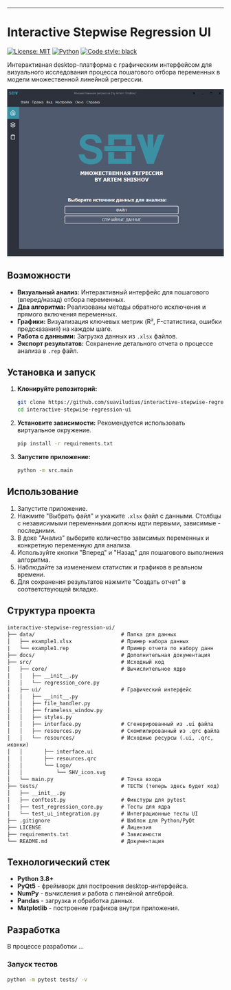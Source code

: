 
---

# Interactive Stepwise Regression UI

[![License: MIT](https://img.shields.io/badge/License-MIT-yellow.svg)](https://opensource.org/licenses/MIT)
[![Python](https://img.shields.io/badge/Python-3.8%2B-blue)](https://www.python.org/)
[![Code style: black](https://img.shields.io/badge/code%20style-black-000000.svg)](https://github.com/psf/black)

Интерактивная desktop-платформа с графическим интерфейсом для визуального исследования процесса пошагового отбора переменных в модели множественной линейной регрессии.

![Screenshot of the Application](docs/screenshot.png)

## Возможности

*   **Визуальный анализ:** Интерактивный интерфейс для пошагового (вперед/назад) отбора переменных.
*   **Два алгоритма:** Реализованы методы обратного исключения и прямого включения переменных.
*   **Графики:** Визуализация ключевых метрик (R², F-статистика, ошибки предсказания) на каждом шаге.
*   **Работа с данными:** Загрузка данных из `.xlsx` файлов.
*   **Экспорт результатов:** Сохранение детального отчета о процессе анализа в `.rep` файл.

## Установка и запуск

1.  **Клонируйте репозиторий:**
    ```bash
    git clone https://github.com/suaviludius/interactive-stepwise-regression-ui.git
    cd interactive-stepwise-regression-ui
    ```

2.  **Установите зависимости:**
    Рекомендуется использовать виртуальное окружение.
    ```bash
    pip install -r requirements.txt
    ```

3.  **Запустите приложение:**
    ```bash
    python -m src.main
    ```

## Использование

1.  Запустите приложение.
2.  Нажмите "Выбрать файл" и укажите `.xlsx` файл с данными. Столбцы с независимыми переменными должны идти первыми, зависимые - последними.
3.  В доке "Анализ" выберите количество зависимых переменных и конкретную переменную для анализа.
4.  Используйте кнопки "Вперед" и "Назад" для пошагового выполнения алгоритма.
5.  Наблюдайте за изменением статистик и графиков в реальном времени.
6.  Для сохранения результатов нажмите "Создать отчет" в соответствующей вкладке.

## Структура проекта

```
interactive-stepwise-regression-ui/
├── data/                            # Папка для данных
│   ├── example1.xlsx                # Пример набора данных
|   └── example1.rep                 # Пример отчета по набору данн
├── docs/                            # Дополнительная документация
├── src/                             # Исходный код
│   ├── core/                        # Вычислительное ядро
│   │   ├── __init__.py
│   │   └── regression_core.py
│   ├── ui/                          # Графический интерфейс
│   │   ├── __init__.py
│   │   ├── file_handler.py
│   │   ├── frameless_window.py
│   │   ├── styles.py
│   │   ├── interface.py             # Сгенерированный из .ui файла
│   │   ├── resources.py             # Скомпилированный из .qrc файла
│   │   └── resources/               # Исходные ресурсы (.ui, .qrc, иконки)
│   │       ├── interface.ui
│   │       ├── resources.qrc
│   │       └── Logo/
│   │           └── SHV_icon.svg
│   └── main.py                      # Точка входа
├── tests/                           # ТЕСТЫ (теперь здесь будет код)
│   ├── __init__.py
│   ├── conftest.py                  # Фикстуры для pytest
│   ├── test_regression_core.py      # Тесты для ядра
│   └── test_ui_integration.py       # Интеграционные тесты UI
├── .gitignore                       # Шаблон для Python/PyQt
├── LICENSE                          # Лицензия
├── requirements.txt                 # Зависимости
└── README.md                        # Документация
```

## Технологический стек

*   **Python 3.8+**
*   **PyQt5** - фреймворк для построения desktop-интерфейса.
*   **NumPy** - вычисления и работа с линейной алгеброй.
*   **Pandas** - загрузка и обработка данных.
*   **Matplotlib** - построение графиков внутри приложения.

## Разработка

В процессе разработки ...

### Запуск тестов

```bash
python -m pytest tests/ -v
